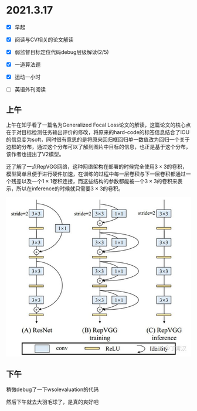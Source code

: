 # 2021.3.17

- [x] 早起
- [x] 阅读与CV相关的论文解读
- [x] 弱监督目标定位代码debug层级解读(2/5)
- [x] 一道算法题
- [x] 运动一小时
- [ ] 英语外刊阅读



## 上午

上午在知乎看了一篇名为Generalized Focal Loss论文的解读，这篇论文的核心点在于对目标检测任务输出评价的修改，将原来的hard-code的标签信息结合了IOU的信息变为soft，同时很有意思的是将原来回归框回归单一数值改为回归一个关于边框的分布，通过这个分布可以了解到图片中目标的信息，也正是基于这个分布，该作者也提出了V2模型。

还了解了一点RepVGG网络，这种网络架构在部署的时候完全使用$3\times 3$的卷积，模型简单且便于进行硬件加速，在训练的过程中每一层卷积与下一层卷积都通过一个残差以及一个$1\times 1$卷积连接，而这些结构的参数都能被一个$3\times 3$的卷积来表示，所以在inference的时候就只需要$3\times 3$的卷积。

![v2-68f9808932d8923677a9c989c98725f9_720w](v2-68f9808932d8923677a9c989c98725f9_720w.jpg)

## 下午

稍微debug了一下wsolevaluation的代码

然后下午就去大羽毛球了，是真的爽好吧



